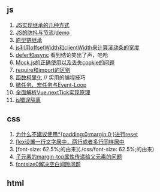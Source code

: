 ## js
1. [JS实现继承的几种方式](https://www.cnblogs.com/humin/p/4556820.html)
2. [JS的防抖与节流](https://mp.weixin.qq.com/s/Vkshf-nEDwo2ODUJhxgzVA)/[demo](./js基础/throttle.js)
3. [原型链继承](./js基础/原型链继承.md)
4. [js利用offsetWidth和clientWidth来计算滚动条的宽度](https://www.haorooms.com/post/js_scroll_width)
5. [defer和async](https://juejin.im/entry/5a7ad55ef265da4e81238da9) 看到结论笑出了声，哈哈
6. [Mock.js的正确使用以及丢失cookie的问题](https://zhuanlan.zhihu.com/p/63761370)
7. [require和import的区别](https://blog.csdn.net/qq_28702545/article/details/54892562)
8. [函数柯里化](./js基础/cuury.js) // 实用的编程技巧
9. [微任务、宏任务与Event-Loop](https://juejin.im/post/5b73d7a6518825610072b42b)
10. [全面解析Vue.nextTick实现原理](https://juejin.im/entry/5aced80b518825482e39441e)
11. [js错误隔离](http://taobaofed.org/blog/2016/11/10/prevent-prop-access-error-in-js/)

## css

1. [为什么不建议使用*{padding:0;margin:0;}进行reset](https://blog.csdn.net/lewky_liu/article/details/79982085)
2. [flex设置一行文字居中，两行或者多行同样居中](https://blog.csdn.net/viaChanging/article/details/79387130)
3. [font-size: 62.5%;的由来](./css/font-size: 62.5%;的由来)
4. [子元素的margin-top属性传递给父元素的问题](https://blog.csdn.net/liuyan19891230/article/details/52515357)
5. [fontsize0解决空白间隙问题](https://blog.csdn.net/github_38771368/article/details/73549381)

## html
